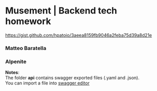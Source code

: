 # Musement | Backend tech homework

https://gist.github.com/hpatoio/3aeea8159fb9046a2feba75d39a8d21e

### Matteo Baratella
### Alpenite


**Notes**:  
The folder __api__ contains swagger exported files (.yaml and .json).  
You can import a file into [swagger editor](https://editor.swagger.io/)
